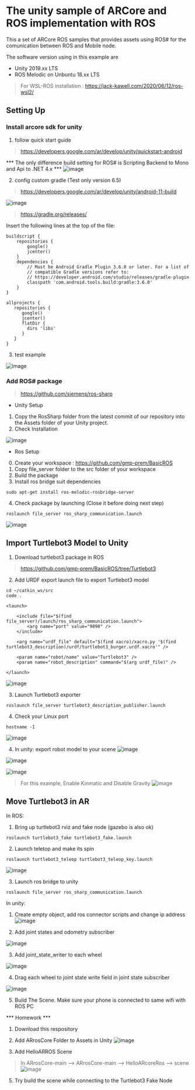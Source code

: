 # The unity sample of ARCore and ROS implementation with ROS

This a set of ARCore ROS samples that provides assets using ROS#  for the comunication between ROS and Mobile node.

The software version using in this example are
- Unity 2019.xx LTS
- ROS Melodic on Unbuntu 18.xx LTS
> For WSL-ROS installation : https://jack-kawell.com/2020/06/12/ros-wsl2/

## Setting Up
### Install arcore sdk for unity
1. follow quick start guide
> https://developers.google.com/ar/develop/unity/quickstart-android

*** The only difference build setting for ROS# is Scripting Backend to Mono and Api to .NET 4.x ***
![image](https://user-images.githubusercontent.com/55285546/126060317-124c3b10-526e-42a4-9ca0-816120a6cc36.png)



2. config custom gradle (Test only version 6.5)
> https://developers.google.com/ar/develop/unity/android-11-build


![image](https://user-images.githubusercontent.com/55285546/126052974-392d5c8e-e502-4feb-9011-af7fd31f54e3.png)

> https://gradle.org/releases/

Insert the following lines at the top of the file:
```
buildscript {
    repositories {
        google()
        jcenter()
    }
    dependencies {
        // Must be Android Gradle Plugin 3.6.0 or later. For a list of
        // compatible Gradle versions refer to:
        // https://developer.android.com/studio/releases/gradle-plugin
        classpath 'com.android.tools.build:gradle:3.6.0'
    }
}

allprojects {
   repositories {
      google()
      jcenter()
      flatDir {
        dirs 'libs'
      }
   }
}
```

3. test example

![image](https://user-images.githubusercontent.com/55285546/126052090-4671cc0a-0f7a-4c69-9861-010d1f6f8bbb.png)

### Add ROS# package
> https://github.com/siemens/ros-sharp
- Unity Setup
1. Copy the RosSharp folder from the latest commit of our repository into the Assets folder of your Unity project.
2. Check Installation

![image](https://user-images.githubusercontent.com/55285546/126052377-b42d6bd5-4e7a-4aa8-9eb8-6a2bc849f7f1.png)

- Ros Setup
0. Create your workspace   : https://github.com/gmp-prem/BasicROS
1. Copy file_server folder to the src folder of your workspace
2. Build the package
3. Install ros bridge suit dependencies
```
sudo apt-get install ros-melodic-rosbridge-server
```
4. Check package by launching (Close it before doing next step)
```
roslaunch file_server ros_sharp_communication.launch
```
![image](https://user-images.githubusercontent.com/55285546/126057617-56ea82dd-ca2b-41a9-a07b-8107663e8edf.png)


## Import Turtlebot3 Model to Unity
1. Download turtlebot3 package in ROS 
> https://github.com/gmp-prem/BasicROS/tree/Turtlebot3
2. Add URDF export launch file to export Turtlebot3 model
```
cd ~/catkin_ws/src
code .
```
```
<launch>

	<include file="$(find file_server)/launch/ros_sharp_communication.launch">
		<arg name="port" value="9090" />
	</include>

	<arg name="urdf_file" default="$(find xacro)/xacro.py '$(find turtlebot3_description)/urdf/turtlebot3_burger.urdf.xacro'" />
	
	<param name="robot/name" value="Turtlebot3" />
	<param name="robot_description" command="$(arg urdf_file)" />

</launch>
```
![image](https://user-images.githubusercontent.com/55285546/126057972-a7e68ad3-9f19-499b-880f-a8cb68083b92.png)



3. Launch Turtlebot3 exporter
```
roslaunch file_server turtlebot3_description_publisher.launch
```
4. Check your Linux port
```
hostname -I
```
![image](https://user-images.githubusercontent.com/55285546/126058220-191ada18-0145-4a2b-8e6b-06b7888e0e1d.png)


4. In unity: export robot model to your scene
![image](https://user-images.githubusercontent.com/55285546/126058305-391f6405-19d1-44e6-9efd-7db90b1b91c3.png)

![image](https://user-images.githubusercontent.com/55285546/126058347-c983aa1d-495a-4681-b3ca-db6cc6a4e649.png)

![image](https://user-images.githubusercontent.com/55285546/126059012-55404993-8670-4582-a204-9ab08f3c3316.png)

> For this example, Enable Kinmatic and Disable Gravity
![image](https://user-images.githubusercontent.com/55285546/126060039-1d275390-a2cc-4dd9-9f8c-2e171314fdfa.png)



## Move Turtlebot3 in AR
In ROS:
1. Bring up turtlebot3 rviz and fake node (gazebo is also ok)
```
roslaunch turtlebot3_fake turtlebot3_fake.launch
```

2. Launch teletop and make its spin
```
roslaunch turtlebot3_teleop turtlebot3_teleop_key.launch
```
![image](https://user-images.githubusercontent.com/55285546/126059759-ae5a5599-9611-438a-8735-1709507c5859.png)



3. Launch ros bridge to unity
```
roslaunch file_server ros_sharp_communication.launch
```




In unity:
1. Create empty object, add ros connector scripts and change ip address
![image](https://user-images.githubusercontent.com/55285546/126059233-40f331d9-90ac-4219-ab9a-7c9b6447361c.png)

2. Add joint states and odometry subscriber

![image](https://user-images.githubusercontent.com/55285546/126059345-53e0153b-57de-4a7e-823e-2b66df9a60d6.png)

3. Add joint_state_writer to each wheel
 
![image](https://user-images.githubusercontent.com/55285546/126059381-07a8169e-e253-434a-a02c-77d8b1aea953.png)

4. Drag each wheel to joint state write field in joint state subscriber 

![image](https://user-images.githubusercontent.com/55285546/126059437-d9264bf8-81ca-48be-b2f6-dee2007c4b93.png)

5. Build The Scene. Make sure your phone is connected to same wifi with ROS PC


*** Homework ***
1. Download this respository
2. Add ARrosCore Folder to Assets in Unity
![image](https://user-images.githubusercontent.com/55285546/126117804-4bf6f6ca-a94b-499e-bcf5-ca316e42a35a.png)

3. Add HelloARROS Scene
> In ARrosCore-main --> ARrosCore-main --> HelloARcoreRos --> scene
> ![image](https://user-images.githubusercontent.com/55285546/126118371-218696c0-372a-47b8-960d-0ba1ac7319d7.png)

5. Try build the scene while connecting to the Turtlebot3 Fake Node
